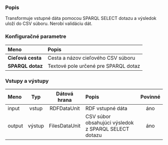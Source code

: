 ### Popis

Transformuje vstupné dáta pomocou SPARQL SELECT dotazu a výsledok uloží do CSV súboru. Nerobí validáciu dát.

### Konfiguračné parametre

| Meno | Popis |
|:----|:----|
|**Cieľová cesta** | Cesta a názov cieľového CSV súboru |
|**SPARQL dotaz** | Textové pole určené pre SPARQL dotaz|

### Vstupy a výstupy

|Meno |Typ | Dátová hrana | Popis | Povinné |
|:--------|:------:|:------:|:-------------|:---------------------:|
|input  |vstup| RDFDataUnit   | RDF vstupné dáta |áno|
|output |výstup| FilesDataUnit | CSV súbor obsahujúci výsledok z SPARQL SELECT dotazu |áno|
